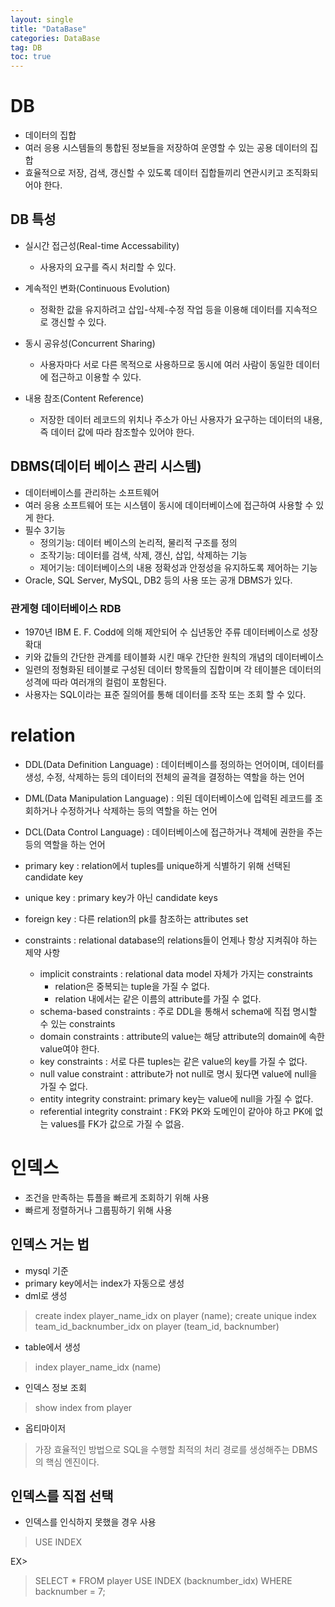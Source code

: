 ```yaml
---
layout: single
title: "DataBase"
categories: DataBase
tag: DB
toc: true
--- 
```


# DB

- 데이터의 집합
- 여러 응용 시스템들의 통합된 정보들을 저장하여 운영할 수 있는 공용 데이터의 집합
- 효율적으로 저장, 검색, 갱신할 수 있도록 데이터 집합들끼리 연관시키고 조직화되어야 한다.

## DB 특성

- 실시간 접근성(Real-time Accessability)
	- 사용자의 요구를 즉시 처리할 수 있다.

- 계속적인 변화(Continuous Evolution)
	- 정확한 값을 유지하려고 삽입-삭제-수정 작업 등을 이용해 데이터를 지속적으로 갱신할 수 있다.

- 동시 공유성(Concurrent Sharing)
	- 사용자마다 서로 다른 목적으로 사용하므로 동시에 여러 사람이 동일한 데이터에 접근하고 이용할 수 있다.

- 내용 참조(Content Reference)
	- 저장한 데이터 레코드의 위치나 주소가 아닌 사용자가 요구하는 데이터의 내용, 즉 데이터 값에 따라 참조할수 있어야 한다.

## DBMS(데이터 베이스 관리 시스템)

- 데이터베이스를 관리하는 소프트웨어
- 여러 응용 소프트웨어 또는 시스템이 동시에 데이터베이스에 접근하여 사용할 수 있게 한다.
- 필수 3기능
	- 정의기능: 데이터 베이스의 논리적, 물리적 구조를 정의
	- 조작기능: 데이터를 검색, 삭제, 갱신, 삽입, 삭제하는 기능
	- 제어기능: 데이터베이스의 내용 정확성과 안정성을 유지하도록 제어하는 기능
- Oracle, SQL Server, MySQL, DB2 등의 사용 또는 공개 DBMS가 있다.

### 관게형 데이터베이스 RDB

- 1970년 IBM E. F. Codd에 의해 제안되어 수 십년동안 주류 데이터베이스로 성장 확대
- 키와 값들의 간단한 관계를 테이블화 시킨 매우 간단한 원칙의 개념의 데이터베이스
- 일련의 정형화된 테이블로 구성된 데이터 항목들의 집합이며 각 테이블은 데이터의 성격에 따라 여러개의 컬럼이 포함된다.
- 사용자는 SQL이라는 표준 질의어를 통해 데이터를 조작 또는 조회 할 수 있다.


# relation

- DDL(Data Definition Language) : 데이터베이스를 정의하는 언어이며, 데이터를 생성, 수정, 삭제하는 등의 데이터의 전체의 골격을 결정하는 역할을 하는 언어

- DML(Data Manipulation Language) : 의된 데이터베이스에 입력된 레코드를 조회하거나 수정하거나 삭제하는 등의 역할을 하는 언어

- DCL(Data Control Language) : 데이터베이스에 접근하거나 객체에 권한을 주는등의 역할을 하는 언어

- primary key : relation에서 tuples를 unique하게 식별하기 위해 선택된 candidate key

- unique key : primary key가 아닌 candidate keys

- foreign key : 다른 relation의 pk를 참조하는 attributes set

- constraints : relational database의 relations들이 언제나 항상 지켜줘야 하는 제약 사항
	- implicit constraints : relational data model 자체가 가지는 constraints
		- relation은 중복되는 tuple을 가질 수 없다.
		- relation 내에서는 같은 이름의 attribute를 가질 수 없다.
	- schema-based constraints : 주로 DDL을 통해서 schema에 직접 명시할 수 있는 constraints
	- domain constraints : attribute의 value는 해당 attribute의 domain에 속한 value여야 한다.
	- key constraints : 서로 다른 tuples는 같은 value의 key를 가질 수 없다.
	- null value constraint : attribute가 not null로 명시 됬다면 value에 null을 가질 수 없다.
	- entity integrity constraint: primary key는 value에 null을 가질 수 없다. 
	- referential integrity constraint : FK와 PK와 도메인이 같아야 하고 PK에 없는 values를 FK가 값으로 가질 수 없음.

# 인덱스

- 조건을 만족하는 튜플을 빠르게 조회하기 위해 사용
- 빠르게 정렬하거나 그룹핑하기 위해 사용

## 인덱스 거는 법

- mysql 기준
- primary key에서는 index가 자동으로 생성
- dml로 생성 

> create index player_name_idx on player (name);
> create unique index team_id_backnumber_idx on player (team_id, backnumber)

- table에서 생성

> index player_name_idx (name)

- 인덱스 정보 조회

> show index from player

- 옵티마이저

> 가장 효율적인 방법으로 SQL을 수행할 최적의 처리 경로를 생성해주는 DBMS의 핵심 엔진이다.

## 인덱스를 직접 선택

- 인덱스를 인식하지 못했을 경우 사용

> USE INDEX

EX>
> SELECT * FROM player USE INDEX (backnumber_idx) WHERE backnumber = 7;



